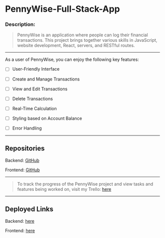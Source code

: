 # PennyWise-Full-Stack-App

### Description:

> PennyWise is an application where people can log their financial transactions. This project brings together various skills in JavaScript, website development, React, servers, and RESTful routes.

---

As a user of PennyWise, you can enjoy the following key features:

- [ ] User-Friendly Interface

- [ ] Create and Manage Transactions

- [ ] View and Edit Transactions

- [ ] Delete Transactions

- [ ] Real-Time Calculation

- [ ] Styling based on Account Balance

- [ ] Error Handling

---

## Repositories 

 Backend: [GitHub](https://github.com/Nicolercc/project-budgeting-app-BE)

 Frontend: [GitHub](https://github.com/Nicolercc/project-budgeting-app-FE)

---

> To track the progress of the PennyWise project and view tasks and features being worked on, visit my Trello:
>  [here](https://trello.com/b/SEp1dri4/budgeting-app-project-management)

---

## Deployed Links

 Backend: [here](https://budget-app-be.onrender.com/transactions)

 Frontend: [here](https://beamish-lokum-053497.netlify.app/)



